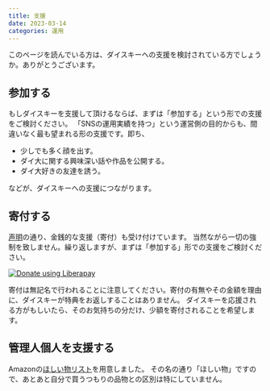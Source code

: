 ```yaml
---
title: 支援
date: 2023-03-14
categories: 運用
---
```


このページを読んでいる方は、ダイスキーへの支援を検討されている方でしょうか。ありがとうございます。

## 参加する

もしダイスキーを支援して頂けるならば、まずは「参加する」という形での支援をご検討ください。
「SNSの運用実績を持つ」という運営側の目的からも、間違いなく最も望まれる形の支援です。即ち、

- 少しでも多く顔を出す。
- ダイ大に関する興味深い話や作品を公開する。
- ダイ大好きの友達を誘う。

などが、ダイスキーへの支援につながります。

## 寄付する

[声明](https://liberapay.com/pooza/)の通り、金銭的な支援（寄付）も受け付けています。
当然ながら一切の強制を致しません。繰り返しますが、まずは「参加する」形での支援をご検討ください。

<script src="https://liberapay.com/pooza/widgets/button.js"></script>
<noscript><a href="https://liberapay.com/pooza/donate"><img alt="Donate using Liberapay" src="https://liberapay.com/assets/widgets/donate.svg"></a></noscript>

寄付は無記名で行われることに注意してください。寄付の有無やその金額を理由に、ダイスキーが特典をお返しすることはありません。
ダイスキーを応援される方がもしいたら、そのお気持ちの分だけ、少額を寄付されることを希望します。

## 管理人個人を支援する

Amazonの[ほしい物リスト](https://www.amazon.co.jp/hz/wishlist/genericItemsPage/31QJ581OGRH25?type=wishlist&filter=unpurchased&sort=priority&viewType=list)を用意しました。
その名の通り「ほしい物」ですので、あとあと自分で買うつもりの品物との区別は特にしていません。
